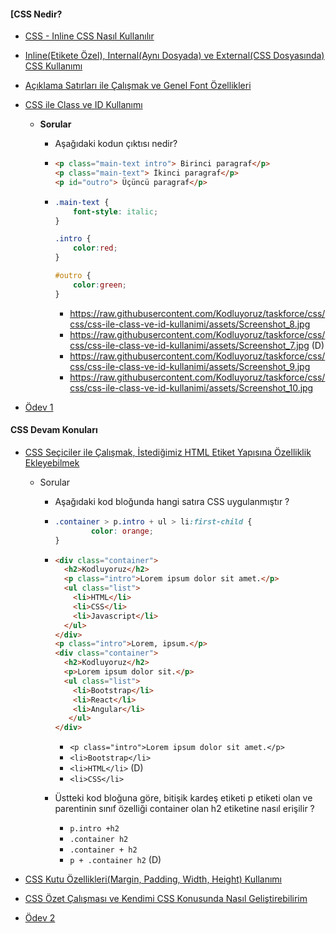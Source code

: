 #### [CSS Nedir?

- [CSS - Inline CSS Nasıl Kullanılır](css-inline-css-nasil-kullanilir/)

- [Inline(Etikete Özel), Internal(Aynı Dosyada) ve External(CSS Dosyasında) CSS Kullanımı](inlineetikete-ozel,-internalayni-dosyada-ve-externalcss-dosyasinda-css-kullanimi/)

- [Açıklama Satırları ile Çalışmak ve Genel Font Özellikleri](aciklama-satirlari-ile-calismak-ve-genel-font-ozellikleri/)

- [CSS ile Class ve ID Kullanımı](css-ile-class-ve-id-kullanimi/)

  - **Sorular**

    -  Aşağıdaki kodun çıktısı nedir?

    -  ```html
       <p class="main-text intro"> Birinci paragraf</p>
       <p class="main-text"> İkinci paragraf</p>
       <p id="outro"> Üçüncü paragraf</p>
       ```

    -  ```css
       .main-text {
           font-style: italic;
       }
       
       .intro {
           color:red;
       }
       
       #outro {
           color:green;
       }
       ```

       

       -  https://raw.githubusercontent.com/Kodluyoruz/taskforce/css/css/css-ile-class-ve-id-kullanimi/assets/Screenshot_8.jpg
       -  https://raw.githubusercontent.com/Kodluyoruz/taskforce/css/css/css-ile-class-ve-id-kullanimi/assets/Screenshot_7.jpg (D)
       -  https://raw.githubusercontent.com/Kodluyoruz/taskforce/css/css/css-ile-class-ve-id-kullanimi/assets/Screenshot_9.jpg
       -  https://raw.githubusercontent.com/Kodluyoruz/taskforce/css/css/css-ile-class-ve-id-kullanimi/assets/Screenshot_10.jpg

-  [Ödev 1](odev1/)

#### CSS Devam Konuları
- [CSS Seçiciler ile Çalışmak, İstediğimiz HTML Etiket Yapısına Özelliklik Ekleyebilmek](css-seciciler-ile-calismak,-i̇stedigimiz-html-etiket-yapisina-ozelliklik-ekleyebilmek/)

  - Sorular

    - Aşağıdaki kod bloğunda hangi satıra CSS uygulanmıştır ?

    - ```css
      .container > p.intro + ul > li:first-child {
              color: orange;
      }
      ```

    -  ```html
       <div class="container">
         <h2>Kodluyoruz</h2>
         <p class="intro">Lorem ipsum dolor sit amet.</p>
         <ul class="list">
           <li>HTML</li>
           <li>CSS</li>
           <li>Javascript</li>
         </ul>
       </div>
       <p class="intro">Lorem, ipsum.</p>
       <div class="container">
         <h2>Kodluyoruz</h2>
         <p>Lorem ipsum dolor sit.</p>
         <ul class="list">
           <li>Bootstrap</li>
           <li>React</li>
           <li>Angular</li>
          </ul>
       </div>
       ```
       -  `<p class="intro">Lorem ipsum dolor sit amet.</p>`
       -  `<li>Bootstrap</li>`
       -  `<li>HTML</li>` (D)
       -  `<li>CSS</li>`

    -  Üstteki kod bloğuna göre, bitişik kardeş etiketi p etiketi olan ve parentinin sınıf özelliği container olan h2 etiketine nasıl erişilir ?

       -  `p.intro +h2`
       -  `.container h2`
       -  `.container + h2`
       -  `p + .container h2` (D)


    

- [CSS Kutu Özellikleri(Margin, Padding, Width, Height) Kullanımı](css-kutu-ozelliklerimargin,-padding,-width,-height-kullanimi/)

- [CSS Özet Çalışması ve Kendimi CSS Konusunda Nasıl Geliştirebilirim](css-ozet-calismasi-ve-kendimi-css-konusunda-nasil-gelistirebilirim/)

-  [Ödev 2](odev2/)